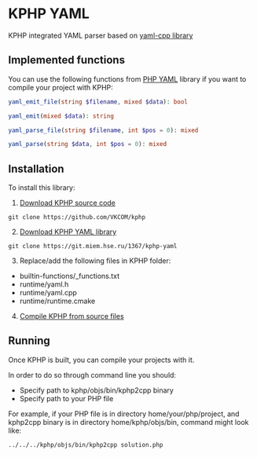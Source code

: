 # KPHP YAML

KPHP integrated YAML parser based on [yaml-cpp library](https://github.com/jbeder/yaml-cpp)

## Implemented functions

You can use the following functions from [PHP YAML](https://www.php.net/manual/ru/book.yaml.php) library if you want to compile your project with KPHP: 

```php
yaml_emit_file(string $filename, mixed $data): bool

yaml_emit(mixed $data): string

yaml_parse_file(string $filename, int $pos = 0): mixed

yaml_parse(string $data, int $pos = 0): mixed
```

## Installation

To install this library:

1. [Download KPHP source code](https://github.com/VKCOM/kphp)
```
git clone https://github.com/VKCOM/kphp
```

2. [Download KPHP YAML library](https://git.miem.hse.ru/1367/kphp-yaml)
```
git clone https://git.miem.hse.ru/1367/kphp-yaml
```

3. Replace/add the following files in KPHP folder:
- builtin-functions/_functions.txt
- runtime/yaml.h
- runtime/yaml.cpp
- runtime/runtime.cmake

4. [Compile KPHP from source files](https://vkcom.github.io/kphp/kphp-internals/developing-and-extending-kphp/compiling-kphp-from-sources.html)

## Running

Once KPHP is built, you can compile your projects with it. 

In order to do so through command line you should:

- Specify path to kphp/objs/bin/kphp2cpp binary
- Specify path to your PHP file

For example, if your PHP file is in directory home/your/php/project, and kphp2cpp binary is in directory home/kphp/objs/bin, command might look like: 
```
../../../kphp/objs/bin/kphp2cpp solution.php
```

